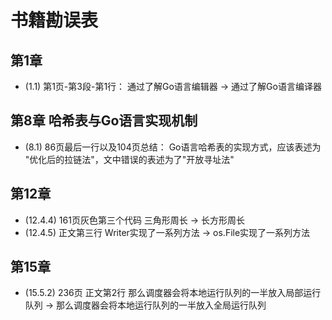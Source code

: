 # 书籍勘误表

## 第1章
* (1.1) 第1页-第3段-第1行： 通过了解Go语言编辑器 -> 通过了解Go语言编译器

## 第8章 哈希表与Go语言实现机制
* (8.1) 86页最后一行以及104页总结： Go语言哈希表的实现方式，应该表述为 "优化后的拉链法"，文中错误的表述为了"开放寻址法"

## 第12章
* (12.4.4) 161页灰色第三个代码  三角形周长 -> 长方形周长
* (12.4.5) 正文第三行 Writer实现了一系列方法 -> os.File实现了一系列方法

## 第15章
* (15.5.2) 236页 正文第2行 那么调度器会将本地运行队列的一半放入局部运行队列 -> 那么调度器会将本地运行队列的一半放入全局运行队列